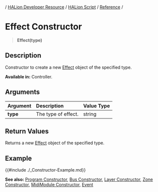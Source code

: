 / [HALion Developer Resource](../..//HALion-Developer-Resource.md) / [HALion Script](./HALion-Script.md) / [Reference](./Reference.md) /

# Effect Constructor

>**Effect(type)**

## Description

Constructor to create a new [Effect](./Effect.md) object of the specified type.

**Available in:** Controller.

## Arguments

|Argument|Description|Value Type|
|:-|:-|:-|
|**type**|The type of effect.|string|



## Return Values

Returns a new [Effect](./Effect.md) object of the specified type.

## Example

{{#include ./_Constructor-Example.md}}

**See also:** [Program Constructor](./Program-Constructor.md), [Bus Constructor](./Bus-Constructor.md), [Layer Constructor](./Layer-Constructor.md), [Zone Constructor](./Zone-Constructor.md), [MidiModule Constructor](./MidiModule-Constructor.md), [Event](./Event-Constructor.md)